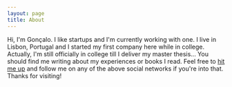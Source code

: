```yaml
---
layout: page
title: About
---
```


Hi, I'm Gonçalo. I like startups and I'm currently working with one. I live in Lisbon, Portugal and I started my first company here while in college. Actually, I'm still officially in college till I deliver my master thesis... You should find me writing about my experiences or books I read. Feel free to [hit me up](mailto:goncalornunes@gmail.com) and follow me on any of the above social networks if you're into that.
Thanks for visiting!